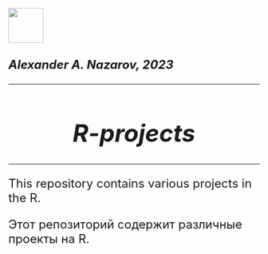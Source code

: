 <img src = 'https://www.r-project.org/logo/Rlogo.png' width='70'> </p>
## <font size='5'>*Alexander A. Nazarov, 2023*
***
# <center> ***R-projects***
***

This repository contains various projects in the R.

Этот репозиторий содержит различные проекты на R.
